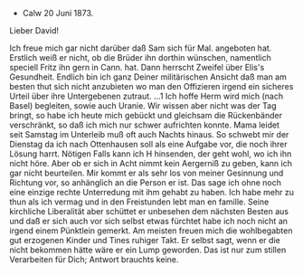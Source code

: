 + Calw 20 Juni 1873.

Lieber David!

Ich freue mich gar nicht darüber daß Sam sich für Mal. angeboten hat. Erstlich weiß er nicht, ob die Brüder ihn dorthin wünschen, namentlich speciell Fritz ihn gern in Cann. hat. Dann herrscht Zweifel über Elis's Gesundheit. Endlich bin ich ganz Deiner militärischen Ansicht daß man am besten thut sich nicht anzubieten wo man den Offizieren irgend ein sicheres Urteil über ihre Untergebenen zutraut. ...1 Ich hoffe Herm wird mich (nach Basel) begleiten, sowie auch Uranie. Wir wissen aber nicht was der Tag bringt, so habe ich heute mich gebückt und gleichsam die Rückenbänder verschränkt, so daß ich mich nur schwer aufrichten konnte. Mama leidet seit Samstag im Unterleib muß oft auch Nachts hinaus. So schwebt mir der Dienstag da ich nach Ottenhausen soll als eine Aufgabe vor, die noch ihrer Lösung harrt. Nötigen Falls kann ich H hinsenden, der geht wohl, wo ich ihn nicht höre. Aber ob er sich in Acht nimmt kein Aergerniß zu geben, kann ich gar nicht beurteilen. Mir kommt er als sehr los von meiner Gesinnung und Richtung vor, so anhänglich an die Person er ist. Das sage ich ohne noch eine einzige rechte Unterredung mit ihm gehabt zu haben. Ich habe mehr zu thun als ich vermag und in den Freistunden lebt man en famille. Seine kirchliche Liberalität aber schüttet er unbesehen dem nächsten Besten aus und daß er sich auch vor sich selbst etwas fürchtet habe ich noch nicht an irgend einem Pünktlein gemerkt. Am meisten freuen mich die wohlbegabten gut erzogenen Kinder und Tines ruhiger Takt. Er selbst sagt, wenn er die nicht bekommen hätte wäre er ein Lump geworden. Das ist nur zum stillen Verarbeiten für Dich; Antwort brauchts keine.
